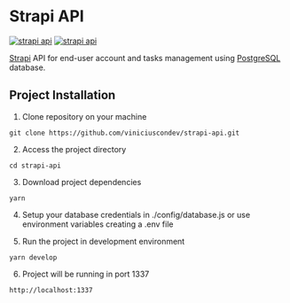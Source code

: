 # Strapi API
[![strapi api](https://img.shields.io/badge/viniciuscondev-strapi--api-blue)](https://github.com/viniciuscondev/strapi-api)
[![strapi api](https://img.shields.io/badge/license-MIT-blue)](https://github.com/viniciuscondev/strapi-api/blob/main/LICENSE)

[Strapi](https://github.com/strapi/strapi) API for end-user account and tasks management using [PostgreSQL](https://github.com/postgres/postgres) database.

## Project Installation ##

1. Clone repository on your machine
```
git clone https://github.com/viniciuscondev/strapi-api.git
```

2. Access the project directory
```
cd strapi-api
```

3. Download project dependencies
```
yarn
```

4. Setup your database credentials in ./config/database.js or use environment variables creating a .env file

5. Run the project in development environment
```
yarn develop
```

6. Project will be running in port 1337
```
http://localhost:1337
```
